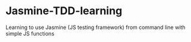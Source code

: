 # Jasmine-TDD-learning
Learning to use Jasmine (JS testing framework) from command line with simple JS functions 
